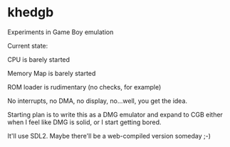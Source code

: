 # khedgb
Experiments in Game Boy emulation

Current state:

CPU is barely started

Memory Map is barely started

ROM loader is rudimentary (no checks, for example)

No interrupts, no DMA, no display, no...well, you get the idea.

Starting plan is to write this as a DMG emulator and expand to CGB either when I feel like DMG is solid, or I start getting bored.

It'll use SDL2. Maybe there'll be a web-compiled version someday ;-)
